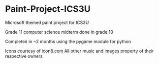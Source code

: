 # Paint-Project-ICS3U
Microsoft themed paint project for ICS3U

Grade 11 computer science midterm done in grade 10

Completed in ~2 months using the pygame module for python

Icons courtesy of icon8.com
All other music and images property of their respective owners

